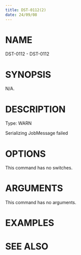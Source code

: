 ```yaml
---
title: DST-0112(2)
date: 24/09/08
---
```


# NAME

DST-0112 - DST-0112

# SYNOPSIS

N/A.

# DESCRIPTION

Type: WARN

Serializing JobMessage failed

# OPTIONS

This command has no switches.

# ARGUMENTS

This command has no arguments.

# EXAMPLES

# SEE ALSO
